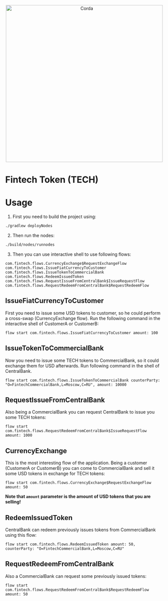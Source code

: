 <p align="center">
  <img src="https://www.corda.net/wp-content/uploads/2016/11/fg005_corda_b.png" alt="Corda" width="500">
</p>

# Fintech Token (TECH)

# Usage

1. First you need to build the project using:

```bash
./gradlew deployNodes
```

2. Then run the nodes:

```bash
./build/nodes/runnodes
```

3. Then you can use interactive shell to use following flows:

```
com.fintech.flows.CurrencyExchange$RequestExchangeFlow
com.fintech.flows.IssueFiatCurrencyToCustomer
com.fintech.flows.IssueTokenToCommercialBank
com.fintech.flows.RedeemIssuedToken
com.fintech.flows.RequestIssueFromCentralBank$IssueRequestFlow
com.fintech.flows.RequestRedeemFromCentralBank$RequestRedeemFlow
```

## IssueFiatCurrencyToCustomer

First you need to issue some USD tokens to customer, so he could perform a cross-swap (CurrencyExchange flow).
Run the following command in the interactive shell of CustomerA or CustomerB:

```
flow start com.fintech.flows.IssueFiatCurrencyToCustomer amount: 100
```

## IssueTokenToCommercialBank

Now you need to issue some TECH tokens to CommercialBank, so it could exchange them for USD afterwards. 
Run following command in the shell of CentralBank.

```
flow start com.fintech.flows.IssueTokenToCommercialBank counterParty: "O=FintechCommercialBank,L=Moscow,C=RU", amount: 10000
```

## RequestIssueFromCentralBank

Also being a CommercialBank you can request CentralBank to issue you some TECH tokens:

```
flow start com.fintech.flows.RequestRedeemFromCentralBank$IssueRequestFlow amount: 1000
```

## CurrencyExchange

This is the most interesting flow of the application. 
Being a customer (CustomerA or CustomerB) you can come to CommercialBank and sell it some USD tokens in exchange for TECH tokens:

```
flow start com.fintech.flows.CurrencyExchange$RequestExchangeFlow amount: 50
```

**Note that `amount` parameter is the amount of USD tokens that you are selling!**

## RedeemIssuedToken

CentralBank can redeem previously issues tokens from CommercialBank using this flow:

```
flow start com.fintech.flows.RedeemIssuedToken amount: 50, counterParty: "O=FintechCommercialBank,L=Moscow,C=RU"
```

## RequestRedeemFromCentralBank

Also a CommercialBank can request some previously issued tokens:

```
flow start com.fintech.flows.RequestRedeemFromCentralBank$RequestRedeemFlow amount: 50
```
